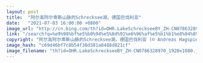 ```yaml
---
layout: post
title:  "阿尔高阿尔卑斯山脉的Schrecksee湖，德国巴伐利亚"
date:   "2021-07-03 16:00:00 +0800"
image_url: "http://cn.bing.com/th?id=OHR.LakeSchreckseeBY_ZH-CN0786328970_1920x1080.jpg&rf=LaDigue_1920x1080.jpg&pid=hp"
link: "/search?q=%e9%98%bf%e5%b0%94%e5%8d%91%e6%96%af%e5%b1%b1%e8%84%89&form=hpcapt&mkt=zh-cn"
copyright: "阿尔高阿尔卑斯山脉的Schrecksee湖，德国巴伐利亚 (© Andreas Hagspiel/EyeEm/Getty Images)"
image_hash: "c69d46bf7c8b54f38d381a8488d821cf"
image_filename: "th?id=OHR.LakeSchreckseeBY_ZH-CN0786328970_1920x1080.jpg&rf=LaDigue_1920x1080.jpg&pid=hp"
---
```

